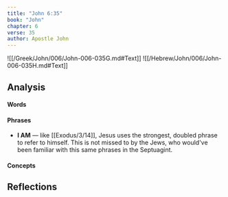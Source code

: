 ```yaml
---
title: "John 6:35"
book: "John"
chapter: 6
verse: 35
author: Apostle John
---
```

![[/Greek/John/006/John-006-035G.md#Text]]
![[/Hebrew/John/006/John-006-035H.md#Text]]

## Analysis

#### Words

#### Phrases
- **I AM** — like [[Exodus/3/14]], Jesus uses the strongest, doubled phrase to refer to himself.  This is not missed to by the Jews, who would've been familiar with this same phrases in the Septuagint.

#### Concepts

## Reflections
